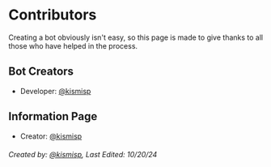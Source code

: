 # Contributors

Creating a bot obviously isn't easy, so this page is made to give thanks to all those who have helped in the process.

## Bot Creators
- Developer: [@kismisp](https://discordapp.com/users/1206865169846632450)

## Information Page
- Creator: [@kismisp](https://discordapp.com/users/1206865169846632450)


###### Created by: [@kismisp](https://discordapp.com/users/1206865169846632450), Last Edited: 10/20/24
